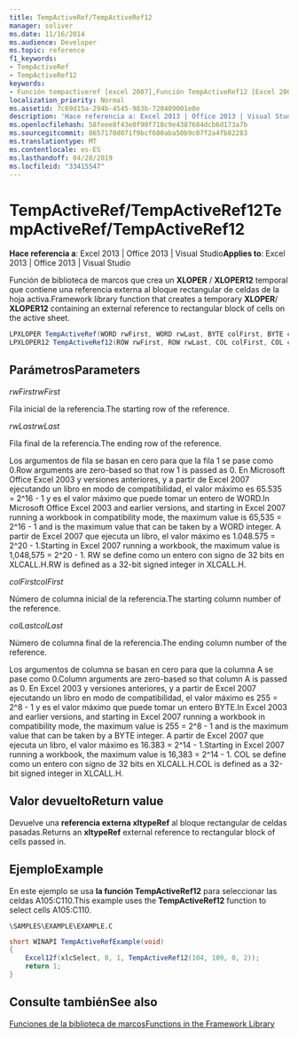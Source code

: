 ```yaml
---
title: TempActiveRef/TempActiveRef12
manager: soliver
ms.date: 11/16/2014
ms.audience: Developer
ms.topic: reference
f1_keywords:
- TempActiveRef
- TempActiveRef12
keywords:
- Función tempactiveref [excel 2007],Función TempActiveRef12 [Excel 2007]
localization_priority: Normal
ms.assetid: 7c69d15a-294b-4545-983b-720409001e0e
description: 'Hace referencia a: Excel 2013 | Office 2013 | Visual Studio'
ms.openlocfilehash: 58feee8f43e0f90f710c9e4387684dcb6d173a7b
ms.sourcegitcommit: 8657170d071f9bcf680aba50b9c07f2a4fb82283
ms.translationtype: MT
ms.contentlocale: es-ES
ms.lasthandoff: 04/28/2019
ms.locfileid: "33415547"
---
```

# <a name="tempactivereftempactiveref12"></a><span data-ttu-id="bfc12-104">TempActiveRef/TempActiveRef12</span><span class="sxs-lookup"><span data-stu-id="bfc12-104">TempActiveRef/TempActiveRef12</span></span>

 <span data-ttu-id="bfc12-105">**Hace referencia a**: Excel 2013 | Office 2013 | Visual Studio</span><span class="sxs-lookup"><span data-stu-id="bfc12-105">**Applies to**: Excel 2013 | Office 2013 | Visual Studio</span></span> 
  
<span data-ttu-id="bfc12-106">Función de biblioteca de marcos que crea un **XLOPER** /  **XLOPER12** temporal que contiene una referencia externa al bloque rectangular de celdas de la hoja activa.</span><span class="sxs-lookup"><span data-stu-id="bfc12-106">Framework library function that creates a temporary **XLOPER**/ **XLOPER12** containing an external reference to rectangular block of cells on the active sheet.</span></span> 
  
```cs
LPXLOPER TempActiveRef(WORD rwFirst, WORD rwLast, BYTE colFirst, BYTE colLast);
LPXLOPER12 TempActiveRef12(ROW rwFirst, ROW rwLast, COL colFirst, COL colLast);
```

## <a name="parameters"></a><span data-ttu-id="bfc12-107">Parámetros</span><span class="sxs-lookup"><span data-stu-id="bfc12-107">Parameters</span></span>

 <span data-ttu-id="bfc12-108">_rwFirst_</span><span class="sxs-lookup"><span data-stu-id="bfc12-108">_rwFirst_</span></span>
  
<span data-ttu-id="bfc12-109">Fila inicial de la referencia.</span><span class="sxs-lookup"><span data-stu-id="bfc12-109">The starting row of the reference.</span></span>
  
 <span data-ttu-id="bfc12-110">_rwLast_</span><span class="sxs-lookup"><span data-stu-id="bfc12-110">_rwLast_</span></span>
  
<span data-ttu-id="bfc12-111">Fila final de la referencia.</span><span class="sxs-lookup"><span data-stu-id="bfc12-111">The ending row of the reference.</span></span>
  
<span data-ttu-id="bfc12-112">Los argumentos de fila se basan en cero para que la fila 1 se pase como 0.</span><span class="sxs-lookup"><span data-stu-id="bfc12-112">Row arguments are zero-based so that row 1 is passed as 0.</span></span> <span data-ttu-id="bfc12-113">En Microsoft Office Excel 2003 y versiones anteriores, y a partir de Excel 2007 ejecutando un libro en modo de compatibilidad, el valor máximo es 65.535 = 2^16 - 1 y es el valor máximo que puede tomar un entero de WORD.</span><span class="sxs-lookup"><span data-stu-id="bfc12-113">In Microsoft Office Excel 2003 and earlier versions, and starting in Excel 2007 running a workbook in compatibility mode, the maximum value is 65,535 = 2^16 - 1 and is the maximum value that can be taken by a WORD integer.</span></span> <span data-ttu-id="bfc12-114">A partir de Excel 2007 que ejecuta un libro, el valor máximo es 1.048.575 = 2^20 - 1.</span><span class="sxs-lookup"><span data-stu-id="bfc12-114">Starting in Excel 2007 running a workbook, the maximum value is 1,048,575 = 2^20 - 1.</span></span> <span data-ttu-id="bfc12-115">RW se define como un entero con signo de 32 bits en XLCALL.H.</span><span class="sxs-lookup"><span data-stu-id="bfc12-115">RW is defined as a 32-bit signed integer in XLCALL.H.</span></span>
  
 <span data-ttu-id="bfc12-116">_colFirst_</span><span class="sxs-lookup"><span data-stu-id="bfc12-116">_colFirst_</span></span>
  
<span data-ttu-id="bfc12-117">Número de columna inicial de la referencia.</span><span class="sxs-lookup"><span data-stu-id="bfc12-117">The starting column number of the reference.</span></span>
  
 <span data-ttu-id="bfc12-118">_colLast_</span><span class="sxs-lookup"><span data-stu-id="bfc12-118">_colLast_</span></span>
  
<span data-ttu-id="bfc12-119">Número de columna final de la referencia.</span><span class="sxs-lookup"><span data-stu-id="bfc12-119">The ending column number of the reference.</span></span>
  
<span data-ttu-id="bfc12-120">Los argumentos de columna se basan en cero para que la columna A se pase como 0.</span><span class="sxs-lookup"><span data-stu-id="bfc12-120">Column arguments are zero-based so that column A is passed as 0.</span></span> <span data-ttu-id="bfc12-121">En Excel 2003 y versiones anteriores, y a partir de Excel 2007 ejecutando un libro en modo de compatibilidad, el valor máximo es 255 = 2^8 - 1 y es el valor máximo que puede tomar un entero BYTE.</span><span class="sxs-lookup"><span data-stu-id="bfc12-121">In Excel 2003 and earlier versions, and starting in Excel 2007 running a workbook in compatibility mode, the maximum value is 255 = 2^8 - 1 and is the maximum value that can be taken by a BYTE integer.</span></span> <span data-ttu-id="bfc12-122">A partir de Excel 2007 que ejecuta un libro, el valor máximo es 16.383 = 2^14 - 1.</span><span class="sxs-lookup"><span data-stu-id="bfc12-122">Starting in Excel 2007 running a workbook, the maximum value is 16,383 = 2^14 - 1.</span></span> <span data-ttu-id="bfc12-123">COL se define como un entero con signo de 32 bits en XLCALL.H.</span><span class="sxs-lookup"><span data-stu-id="bfc12-123">COL is defined as a 32-bit signed integer in XLCALL.H.</span></span>
  
## <a name="return-value"></a><span data-ttu-id="bfc12-124">Valor devuelto</span><span class="sxs-lookup"><span data-stu-id="bfc12-124">Return value</span></span>

<span data-ttu-id="bfc12-125">Devuelve una **referencia externa xltypeRef** al bloque rectangular de celdas pasadas.</span><span class="sxs-lookup"><span data-stu-id="bfc12-125">Returns an **xltypeRef** external reference to rectangular block of cells passed in.</span></span> 
  
## <a name="example"></a><span data-ttu-id="bfc12-126">Ejemplo</span><span class="sxs-lookup"><span data-stu-id="bfc12-126">Example</span></span>

<span data-ttu-id="bfc12-127">En este ejemplo se usa **la función TempActiveRef12** para seleccionar las celdas A105:C110.</span><span class="sxs-lookup"><span data-stu-id="bfc12-127">This example uses the **TempActiveRef12** function to select cells A105:C110.</span></span> 
  
 `\SAMPLES\EXAMPLE\EXAMPLE.C`
  
```cs
short WINAPI TempActiveRefExample(void)
{
    Excel12f(xlcSelect, 0, 1, TempActiveRef12(104, 109, 0, 2));
    return 1;
}
```

## <a name="see-also"></a><span data-ttu-id="bfc12-128">Consulte también</span><span class="sxs-lookup"><span data-stu-id="bfc12-128">See also</span></span>



[<span data-ttu-id="bfc12-129">Funciones de la biblioteca de marcos</span><span class="sxs-lookup"><span data-stu-id="bfc12-129">Functions in the Framework Library</span></span>](functions-in-the-framework-library.md)

